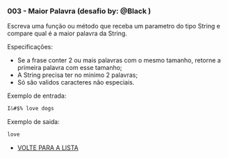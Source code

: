 
### 003 - Maior Palavra (desafio by: @Black )

Escreva uma função ou método que receba um parametro do tipo String e compare qual é a maior palavra da String.

Especificações:

- Se a frase conter 2 ou mais palavras com o mesmo tamanho, retorne a primeira palavra com esse tamanho;
- A String precisa ter no minimo 2 palavras;
- Só são validos caracteres não especiais.

Exemplo de entrada:

```css
I&#$% love dogs
```

Exemplo de saida:

```css
love
```

- [VOLTE PARA A LISTA](../README.md)